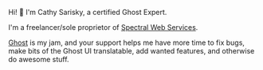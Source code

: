 Hi! 👋 I'm Cathy Sarisky, a certified Ghost Expert.  

I'm a freelancer/sole proprietor of [Spectral Web Services](https://www.spectralwebservices.com).  

[Ghost](https://ghost.org) is my jam, and your support helps me have more time to fix bugs, make bits of the Ghost UI translatable, add wanted features, and otherwise do awesome stuff.
